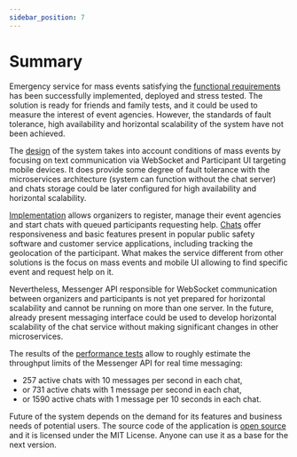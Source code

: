 ```yaml
---
sidebar_position: 7
---
```


# Summary

Emergency service for mass events satisfying the [functional requirements](/docs/analysis/functional-requirements) has
been successfully implemented, deployed and stress tested. The solution is ready for friends and family tests, and it
could be used to measure the interest of event agencies. However, the standards of fault tolerance, high availability
and horizontal scalability of the system have not been achieved.

The [design](/docs/design/c4-model) of the system takes into account conditions of mass events by focusing on text
communication via WebSocket and Participant UI targeting mobile devices. It does provide some degree of fault tolerance
with the microservices architecture (system can function without the chat server) and chats storage could be later
configured for high availability and horizontal scalability.

[Implementation](/docs/implementation/authentication-and-authorization) allows organizers to register, manage their
event agencies and start chats with queued participants requesting help.
[Chats](/docs/implementation/chats-and-messages) offer responsiveness and basic features present in popular public
safety software and customer service applications, including tracking the geolocation of the participant. What makes the
service different from other solutions is the focus on mass events and mobile UI allowing to find specific event and
request help on it.

Nevertheless, Messenger API responsible for WebSocket communication between organizers and participants is not yet
prepared for horizontal scalability and cannot be running on more than one server. In the future, already present
messaging interface could be used to develop horizontal scalability of the chat service without making significant
changes in other microservices.

The results of the [performance tests](/docs/performance-tests/results) allow to roughly estimate the throughput limits
of the Messenger API for real time messaging:

* 257 active chats with 10 messages per second in each chat,
* or 731 active chats with 1 message per second in each chat,
* or 1590 active chats with 1 message per 10 seconds in each chat.

Future of the system depends on the demand for its features and business needs of potential users. The source code of
the application is [open source](https://github.com/wfabjanczuk/esme) and it is licensed under the MIT License. Anyone
can use it as a base for the next version.
